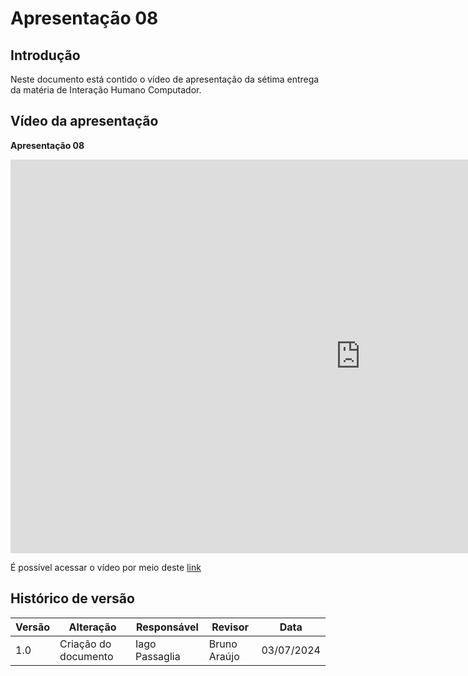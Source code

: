 # Apresentação 08

## Introdução
Neste documento está contido o vídeo de apresentação da sétima entrega da matéria de Interação Humano Computador.

## Vídeo da apresentação

**Apresentação 08**

<iframe width="1120" height="630" src="https://www.youtube.com/embed/0qwj1Z5Y-Bs" title="Entrega 8 - Protótipo de alta fidelidade - Grupo 2" frameborder="0" allow="accelerometer; autoplay; clipboard-write; encrypted-media; gyroscope; picture-in-picture; web-share" referrerpolicy="strict-origin-when-cross-origin" allowfullscreen></iframe>



É possível acessar o vídeo por meio deste [link](https://www.youtube.com/watch?v=0qwj1Z5Y-Bs)


## Histórico de versão

| Versão | Alteração                  | Responsável      | Revisor         | Data       |
| ------ | -------------------------- | ---------------- | --------------- | ---------- |
| 1.0    | Criação do documento       | Iago Passaglia | Bruno Araújo | 03/07/2024 |

